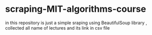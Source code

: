 # scraping-MIT-algorithms-course
in this repository is just a simple sraping using BeautifulSoup library , collected all name of lectures and its link in csv file
